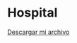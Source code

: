 # Hospital
<a href="https://github.com/marianaseven2013/Hospital/raw/refs/heads/Farmacia/src/descargas/Hospital.jar" download="Nombre_programa.jar">Descargar mi archivo</a>
